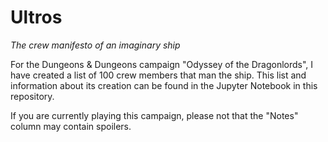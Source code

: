 # Ultros
*The crew manifesto of an imaginary ship*

For the Dungeons & Dungeons campaign "Odyssey of the Dragonlords", I have created a list of 100 crew members that man the ship. This list and information about its creation can be found in the Jupyter Notebook in this repository.

If you are currently playing this campaign, please not that the "Notes" column may contain spoilers. 

